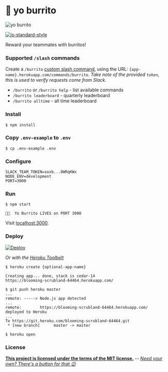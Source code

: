 # 🌯 yo burrito

![yo burrito](https://heroku-www-files.s3.amazonaws.com/starbot/starbot-banner.png)

[![js-standard-style](https://cdn.rawgit.com/feross/standard/master/badge.svg)](https://github.com/feross/standard)

Reward your teammates with burritos!


### Supported `/slash` commands

Create a `/burrito` [custom slash command](https://api.slack.com/slash-commands), using the URL: `{app-name}.herokuapp.com/commands/burrito`. *Take note of the provided `token`, this is used to verify requests come from Slack.*

- `/burrito` or `/burrito help` - list available commands
- `/burrito leaderboard` - quarterly leaderboard
- `/burrito alltime` - all time leaderboard
<!-- - `/burrito mine` - your # of awarded burritos -->

### Install

```shell
$ npm install
```

### Copy `.env-example` to `.env`

```shell
$ cp .env-example .env
```

### Configure

```shell
SLACK_TEAM_TOKEN=xoxb...8WRqKWx
NODE_ENV=development
PORT=3000
```
### Run

```shell
$ npm start

🤖🌯  Yo Burrito LIVES on PORT 3000
```

Visit [localhost:3000](http://localhost:3000).

### Deploy

[![Deploy](https://www.herokucdn.com/deploy/button.svg)](https://heroku.com/deploy)

_Or with the [Heroku Toolbelt](https://toolbelt.heroku.com)_

```shell
$ heroku create {optional-app-name}

Creating app... done, stack is cedar-14
https://blooming-scrubland-64464.herokuapp.com/

$ git push heroku master
...
remote: -----> Node.js app detected
...
remote:        https://blooming-scrubland-64464.herokuapp.com/ deployed to Heroku
...
To https://git.heroku.com/blooming-scrubland-64464.git
 * [new branch]      master -> master

$ heroku open
```

### License

**[This project is licensed under the terms of the MIT license.](http://license-me.herokuapp.com)**
 -- [_Need your own? There's a button for that :wink:_](https://github.com/mattcreager/license)
